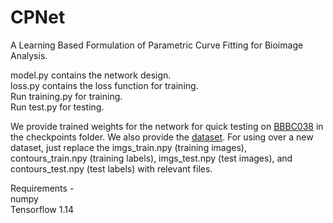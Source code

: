 # CPNet

A Learning Based Formulation of Parametric Curve Fitting for Bioimage Analysis.

model.py contains the network design.<br />
loss.py contains the loss function for training. <br />
Run training.py for training.<br />
Run test.py for testing. <br />

We provide trained weights for the network for quick testing on [BBBC038](https://data.broadinstitute.org/bbbc/BBBC038/) in the checkpoints folder. We also provide the [dataset](https://drive.google.com/file/d/1LEsgejb9XQcXagivhggbh1kgcKky_-F6/view?usp=sharing). For using over a new dataset, just replace the imgs_train.npy (training images), contours_train.npy (training labels), imgs_test.npy (test images), and contours_test.npy (test labels) with relevant files. 

Requirements - <br />
numpy <br />
Tensorflow 1.14
